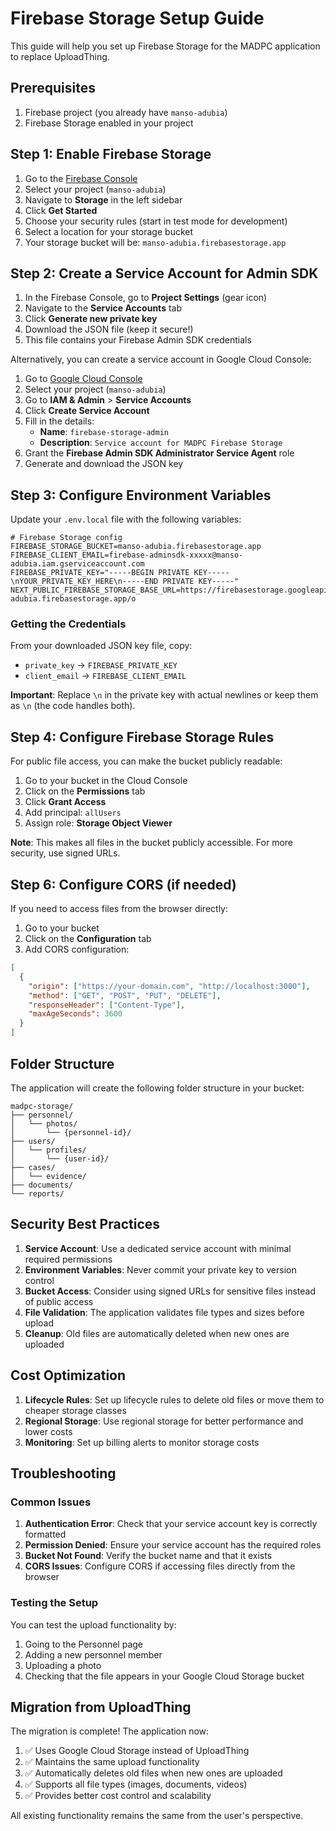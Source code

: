 # Firebase Storage Setup Guide

This guide will help you set up Firebase Storage for the MADPC application to replace UploadThing.

## Prerequisites

1. Firebase project (you already have `manso-adubia`)
2. Firebase Storage enabled in your project

## Step 1: Enable Firebase Storage

1. Go to the [Firebase Console](https://console.firebase.google.com/)
2. Select your project (`manso-adubia`)
3. Navigate to **Storage** in the left sidebar
4. Click **Get Started**
5. Choose your security rules (start in test mode for development)
6. Select a location for your storage bucket
7. Your storage bucket will be: `manso-adubia.firebasestorage.app`

## Step 2: Create a Service Account for Admin SDK

1. In the Firebase Console, go to **Project Settings** (gear icon)
2. Navigate to the **Service Accounts** tab
3. Click **Generate new private key**
4. Download the JSON file (keep it secure!)
5. This file contains your Firebase Admin SDK credentials

Alternatively, you can create a service account in Google Cloud Console:
1. Go to [Google Cloud Console](https://console.cloud.google.com/)
2. Select your project (`manso-adubia`)
3. Go to **IAM & Admin** > **Service Accounts**
4. Click **Create Service Account**
5. Fill in the details:
   - **Name**: `firebase-storage-admin`
   - **Description**: `Service account for MADPC Firebase Storage`
6. Grant the **Firebase Admin SDK Administrator Service Agent** role
7. Generate and download the JSON key

## Step 3: Configure Environment Variables

Update your `.env.local` file with the following variables:

```env
# Firebase Storage config
FIREBASE_STORAGE_BUCKET=manso-adubia.firebasestorage.app
FIREBASE_CLIENT_EMAIL=firebase-adminsdk-xxxxx@manso-adubia.iam.gserviceaccount.com
FIREBASE_PRIVATE_KEY="-----BEGIN PRIVATE KEY-----\nYOUR_PRIVATE_KEY_HERE\n-----END PRIVATE KEY-----"
NEXT_PUBLIC_FIREBASE_STORAGE_BASE_URL=https://firebasestorage.googleapis.com/v0/b/manso-adubia.firebasestorage.app/o
```

### Getting the Credentials

From your downloaded JSON key file, copy:
- `private_key` → `FIREBASE_PRIVATE_KEY`
- `client_email` → `FIREBASE_CLIENT_EMAIL`

**Important**: Replace `\n` in the private key with actual newlines or keep them as `\n` (the code handles both).

## Step 4: Configure Firebase Storage Rules

For public file access, you can make the bucket publicly readable:

1. Go to your bucket in the Cloud Console
2. Click on the **Permissions** tab
3. Click **Grant Access**
4. Add principal: `allUsers`
5. Assign role: **Storage Object Viewer**

**Note**: This makes all files in the bucket publicly accessible. For more security, use signed URLs.

## Step 6: Configure CORS (if needed)

If you need to access files from the browser directly:

1. Go to your bucket
2. Click on the **Configuration** tab
3. Add CORS configuration:

```json
[
  {
    "origin": ["https://your-domain.com", "http://localhost:3000"],
    "method": ["GET", "POST", "PUT", "DELETE"],
    "responseHeader": ["Content-Type"],
    "maxAgeSeconds": 3600
  }
]
```

## Folder Structure

The application will create the following folder structure in your bucket:

```
madpc-storage/
├── personnel/
│   └── photos/
│       └── {personnel-id}/
├── users/
│   └── profiles/
│       └── {user-id}/
├── cases/
│   └── evidence/
├── documents/
└── reports/
```

## Security Best Practices

1. **Service Account**: Use a dedicated service account with minimal required permissions
2. **Environment Variables**: Never commit your private key to version control
3. **Bucket Access**: Consider using signed URLs for sensitive files instead of public access
4. **File Validation**: The application validates file types and sizes before upload
5. **Cleanup**: Old files are automatically deleted when new ones are uploaded

## Cost Optimization

1. **Lifecycle Rules**: Set up lifecycle rules to delete old files or move them to cheaper storage classes
2. **Regional Storage**: Use regional storage for better performance and lower costs
3. **Monitoring**: Set up billing alerts to monitor storage costs

## Troubleshooting

### Common Issues

1. **Authentication Error**: Check that your service account key is correctly formatted
2. **Permission Denied**: Ensure your service account has the required roles
3. **Bucket Not Found**: Verify the bucket name and that it exists
4. **CORS Issues**: Configure CORS if accessing files directly from the browser

### Testing the Setup

You can test the upload functionality by:
1. Going to the Personnel page
2. Adding a new personnel member
3. Uploading a photo
4. Checking that the file appears in your Google Cloud Storage bucket

## Migration from UploadThing

The migration is complete! The application now:

1. ✅ Uses Google Cloud Storage instead of UploadThing
2. ✅ Maintains the same upload functionality
3. ✅ Automatically deletes old files when new ones are uploaded
4. ✅ Supports all file types (images, documents, videos)
5. ✅ Provides better cost control and scalability

All existing functionality remains the same from the user's perspective.
